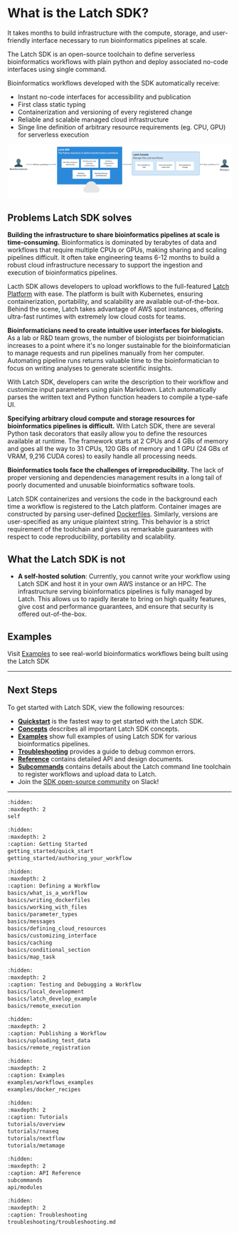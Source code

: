 # What is the Latch SDK?

It takes months to build infrastructure with the compute, storage, and user-friendly interface necessary to run bioinformatics pipelines at scale.

The Latch SDK is an open-source toolchain to define serverless bioinformatics workflows with plain python and deploy associated no-code interfaces using single command.

Bioinformatics workflows developed with the SDK automatically receive:

* Instant no-code interfaces for accessibility and publication
* First class static typing
* Containerization and versioning of every registered change
* Reliable and scalable managed cloud infrastructure
* Singe line definition of arbitrary resource requirements (eg. CPU, GPU) for serverless execution

![SDK Overview](./assets/sdk-intro.png)

## Problems Latch SDK solves

**Building the infrastructure to share bioinformatics pipelines at scale is time-consuming.** Bioinformatics is dominated by terabytes of data and workflows that require multiple CPUs or GPUs, making sharing and scaling pipelines difficult. It often take engineering teams 6-12 months to build a robust cloud infrastructure necessary to support the ingestion and execution of bioinformatics pipelines.

Lacth SDK allows developers to upload workflows to the full-featured [Latch Platform](https://console.latch.bio) with ease. The platform is built with Kubernetes, ensuring containerization, portability, and scalability are available out-of-the-box. Behind the scene, Latch takes advantage of AWS spot instances, offering ultra-fast runtimes with extremely low cloud costs for teams.

**Bioinformaticians need to create intuitive user interfaces for biologists.** As a lab or R&D team grows, the number of biologists per bioinformatician increases to a point where it's no longer sustainable for the bioinformatician to manage requests and run pipelines manually from her computer. Automating pipeline runs returns valuable time to the bioinformatician to focus on writing analyses to generate scientific insights.

With Latch SDK, developers can write the description to their workflow and customize input parameters using plain Markdown. Latch automatically parses the written text and Python function headers to compile a type-safe UI.

**Specifying arbitrary cloud compute and storage resources for bioinformatics pipelines is difficult.** With Latch SDK, there are several Python task decorators that easily allow you to define the resources available at runtime. The framework starts at 2 CPUs and 4 GBs of memory and goes all the way to 31 CPUs, 120 GBs of memory and 1 GPU (24 GBs of VRAM, 9,216 CUDA cores) to easily handle all processing needs.

**Bioinformatics tools face the challenges of irreproducibility.** The lack of proper versioning and dependencies management results in a long tail of poorly documented and unusable bioinformatics software tools.

Latch SDK containerizes and versions the code in the background each time a workflow is registered to the Latch platform. Container images are constructed by parsing user-defined [Dockerfiles](https://docs.docker.com/engine/reference/builder/). Similarly, versions are user-specified as any unique plaintext string. This behavior is a strict requirement of the toolchain and gives us remarkable guarantees with respect to code reproducibility, portability and scalability.

## What the Latch SDK is not
* **A self-hosted solution**: Currently, you cannot write your workflow using Latch SDK and host it in your own AWS instance or an HPC. The infrastructure serving bioinformatics pipelines is fully managed by Latch. This allows us to rapidly iterate to bring on high quality features, give cost and performance guarantees, and ensure that security is offered out-of-the-box.

## Examples

Visit [Examples](../examples/workflows_examples.md) to see real-world bioinformatics workflows being built using the Latch SDK

---

## Next Steps

To get started with Latch SDK, view the following resources:

* **[Quickstart](./getting_started/quick_start.md)** is the fastest way to get started with the Latch SDK.
* **[Concepts](./basics/what_is_a_workflow.md)** describes all important Latch SDK concepts.
* **[Examples](./examples/workflows_examples.md)** show full examples of using Latch SDK for various bioinformatics pipelines.
* **[Troubleshooting](./troubleshooting/troubleshooting)** provides a guide to debug common errors.
* **[Reference](./api/modules.rst)** contains detailed API and design documents.
* **[Subcommands](./subcommands.md)** contains details about the Latch command line toolchain to register workflows and upload data to Latch.
* Join the <a href="https://forms.gle/sCjr8tdjzx5HjVW27" target="_blank">SDK open-source community</a> on Slack!

---

```{toctree}
:hidden:
:maxdepth: 2
self
```

```{toctree}
:hidden:
:maxdepth: 2
:caption: Getting Started
getting_started/quick_start
getting_started/authoring_your_workflow
```

```{toctree}
:hidden:
:maxdepth: 2
:caption: Defining a Workflow
basics/what_is_a_workflow
basics/writing_dockerfiles
basics/working_with_files
basics/parameter_types
basics/messages
basics/defining_cloud_resources
basics/customizing_interface
basics/caching
basics/conditional_section
basics/map_task
```

```{toctree}
:hidden:
:maxdepth: 2
:caption: Testing and Debugging a Workflow
basics/local_development
basics/latch_develop_example
basics/remote_execution
```

```{toctree}
:hidden:
:maxdepth: 2
:caption: Publishing a Workflow
basics/uploading_test_data
basics/remote_registration
```

```{toctree}
:hidden:
:maxdepth: 2
:caption: Examples
examples/workflows_examples
examples/docker_recipes
```

```{toctree}
:hidden:
:maxdepth: 2
:caption: Tutorials
tutorials/overview
tutorials/rnaseq
tutorials/nextflow
tutorials/metamage
```

```{toctree}
:hidden:
:maxdepth: 2
:caption: API Reference
subcommands
api/modules
```

```{toctree}
:hidden:
:maxdepth: 2
:caption: Troubleshooting
troubleshooting/troubleshooting.md
```
